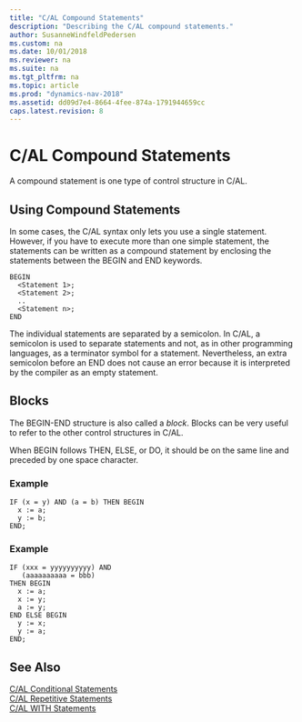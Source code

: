 ```yaml
---
title: "C/AL Compound Statements"
description: "Describing the C/AL compound statements."
author: SusanneWindfeldPedersen
ms.custom: na
ms.date: 10/01/2018
ms.reviewer: na
ms.suite: na
ms.tgt_pltfrm: na
ms.topic: article
ms.prod: "dynamics-nav-2018"
ms.assetid: dd09d7e4-8664-4fee-874a-1791944659cc
caps.latest.revision: 8
---
```

# C/AL Compound Statements
A compound statement is one type of control structure in C/AL.  

## Using Compound Statements  
 In some cases, the C/AL syntax only lets you use a single statement. However, if you have to execute more than one simple statement, the statements can be written as a compound statement by enclosing the statements between the BEGIN and END keywords.  

```  
BEGIN  
  <Statement 1>;  
  <Statement 2>;  
  ..  
  <Statement n>;  
END  
```  

 The individual statements are separated by a semicolon. In C/AL, a semicolon is used to separate statements and not, as in other programming languages, as a terminator symbol for a statement. Nevertheless, an extra semicolon before an END does not cause an error because it is interpreted by the compiler as an empty statement.  

## Blocks  
 The BEGIN-END structure is also called a *block*. Blocks can be very useful to refer to the other control structures in C/AL.  

 When BEGIN follows THEN, ELSE, or DO, it should be on the same line and preceded by one space character.  

### Example  

```  
IF (x = y) AND (a = b) THEN BEGIN  
  x := a;  
  y := b;  
END;   
```  

### Example  

```  
IF (xxx = yyyyyyyyyy) AND   
   (aaaaaaaaaa = bbb)  
THEN BEGIN  
  x := a;  
  x := y;  
  a := y;  
END ELSE BEGIN  
  y := x;  
  y := a;  
END;  
```  

## See Also  
 [C/AL Conditional Statements](C-AL-Conditional-Statements.md)   
 [C/AL Repetitive Statements](C-AL-Repetitive-Statements.md)   
 [C/AL WITH Statements](C-AL-WITH-Statements.md)
